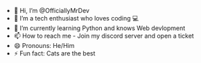 - 👋 Hi, I’m @OfficiallyMrDev
- 👀 I’m a tech enthusiast who loves coding 💻
- 🌱 I’m currently learning Python and knows Web devlopment
- 📫 How to reach me - Join my discord server and open a ticket
- 😄 Pronouns: He/Him
- ⚡ Fun fact: Cats are the best

<!---
simplycallmedev/simplycallmedev is a ✨ special ✨ repository because its `README.md` (this file) appears on your GitHub profile.
You can click the Preview link to take a look at your changes.
--->

